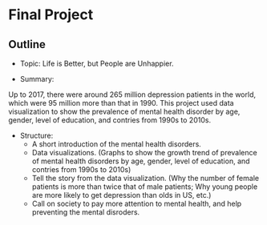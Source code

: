 # Final Project

## Outline

* Topic: Life is Better, but People are Unhappier.

* Summary:

Up to 2017, there were around 265 million depression patients in the world, which were 95 million more than that in 1990. 
This project used data visualization to show the prevalence of mental health disorder by age, gender, level of education, and contries from 1990s to 2010s.

* Structure:
  * A short introduction of the mental health disorders.
  * Data visualizations. (Graphs to show the growth trend of prevalence of mental health disorders by age, gender, level of education, and contries from 1990s to 2010s)
  * Tell the story from the data visualization. (Why the number of female patients is more than twice that of male patients; Why young people are more likely to get depression than olds in US, etc.)
  * Call on society to pay more attention to mental health, and help preventing the mental disroders.
  
 



